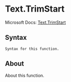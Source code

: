 ---
---

# Text.TrimStart

Microsoft Docs: [Text.TrimStart](https://docs.microsoft.com/en-us/powerquery-m/text-trimstart)

## Syntax

```powerquery-m
Syntax for this function.
```

## About

About this function.

